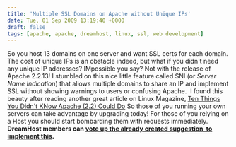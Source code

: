 ```yaml
---
title: 'Multiple SSL Domains on Apache without Unique IPs'
date: Tue, 01 Sep 2009 13:19:40 +0000
draft: false
tags: [apache, apache, dreamhost, linux, ssl, web development]
---
```


So you host 13 domains on one server and want SSL certs for each domain. The cost of unique IPs is an obstacle indeed, but what if you didn't need any unique IP addresses? IMpossible you say? Not with the release of Apache 2.2.13! I stumbled on this nice little feature called SNI (or _Server Name Indication_) that allows multiple domains to share an IP and implement SSL without showing warnings to users or confusing Apache.  I found this beauty after reading another great article on Linux Magazine, [Ten Things You Didn't KNow Apache (2.2) Could Do](http://www.linux-mag.com/cache/7480/1.html) So those of you running your own servers can take advantage by upgrading today! For those of you relying on a Host you should start bombarding them with requests immediately. **DreamHost members can [vote up the already created suggestion  to implement this](https://panel.dreamhost.com/index.cgi?tree=home.sugg&category=_all&search=Support%20for%20name-bas "Vote for this Feature on all DreamHost servers.").**

